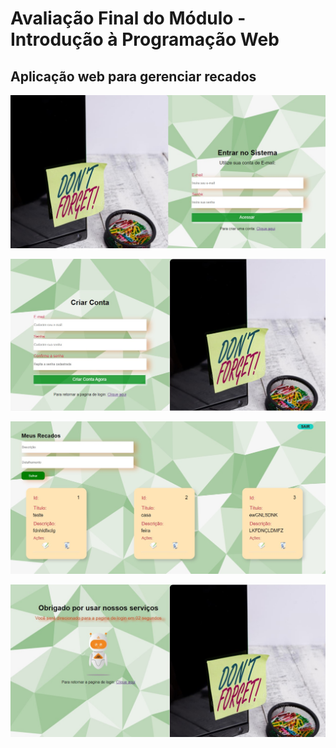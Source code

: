 # Avaliação Final do Módulo - Introdução à Programação Web

## Aplicação web para gerenciar recados

<p align="center">

<img src=./projeto-recados/imagens/prints_de_tela/index.jpg> <br />

<img src=./projeto-recados/imagens/prints_de_tela/criar_conta.jpg> <br /> 
 
<img src=./projeto-recados/imagens/prints_de_tela/recados.jpg> <br />

<img src=./projeto-recados/imagens/prints_de_tela/sair.jpg>
